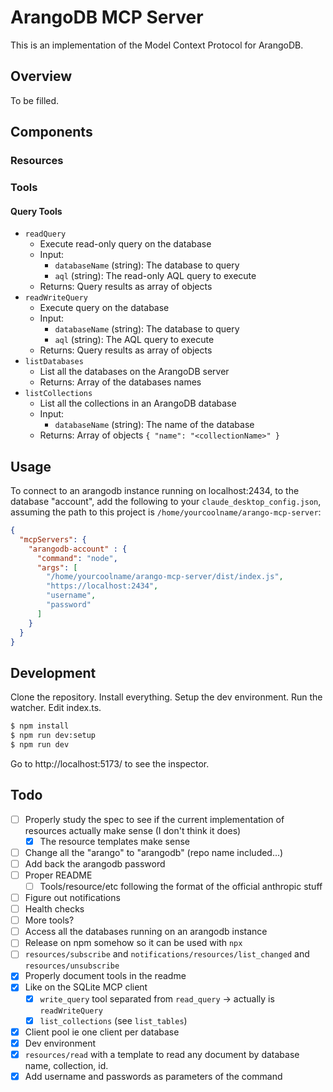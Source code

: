 # ArangoDB MCP Server

This is an implementation of the Model Context Protocol for ArangoDB.

## Overview

To be filled.

## Components

### Resources

### Tools

#### Query Tools

- `readQuery`
  - Execute read-only query on the database
  - Input:
    - `databaseName` (string): The database to query
    - `aql` (string): The read-only AQL query to execute
  - Returns: Query results as array of objects
- `readWriteQuery`
  - Execute query on the database
  - Input:
    - `databaseName` (string): The database to query
    - `aql` (string): The AQL query to execute
  - Returns: Query results as array of objects
- `listDatabases`
  - List all the databases on the ArangoDB server
  - Returns: Array of the databases names
- `listCollections`
  - List all the collections in an ArangoDB database
  - Input:
    - `databaseName` (string): The name of the database
  - Returns: Array of objects `{ "name": "<collectionName>" }`

## Usage

To connect to an arangodb instance running on localhost:2434, to the database "account", add the following to your `claude_desktop_config.json`, assuming the path to this project is `/home/yourcoolname/arango-mcp-server`:

```json
{
  "mcpServers": {
    "arangodb-account" : {
      "command": "node",
      "args": [
        "/home/yourcoolname/arango-mcp-server/dist/index.js",
        "https://localhost:2434",
        "username",
        "password"
      ]
    }
  }
}
```

## Development

Clone the repository.
Install everything.
Setup the dev environment.
Run the watcher.
Edit index.ts.

```sh
$ npm install
$ npm run dev:setup
$ npm run dev
```

Go to http://localhost:5173/ to see the inspector.

## Todo

- [ ] Properly study the spec to see if the current implementation of resources actually make sense (I don't think it does)
  - [x] The resource templates make sense
- [ ] Change all the "arango" to "arangodb" (repo name included...)
- [ ] Add back the arangodb password
- [ ] Proper README
  - [ ] Tools/resource/etc following the format of the official anthropic stuff
- [ ] Figure out notifications
- [ ] Health checks
- [ ] More tools?
- [ ] Access all the databases running on an arangodb instance
- [ ] Release on npm somehow so it can be used with `npx`
- [ ] `resources/subscribe` and `notifications/resources/list_changed` and `resources/unsubscribe`
- [x] Properly document tools in the readme
- [x] Like on the SQLite MCP client
  - [x] `write_query` tool separated from `read_query` -> actually is `readWriteQuery`
  - [x] `list_collections` (see `list_tables`)
- [x] Client pool ie one client per database
- [x] Dev environment
- [x] `resources/read` with a template to read any document by database name, collection, id.
- [x] Add username and passwords as parameters of the command
